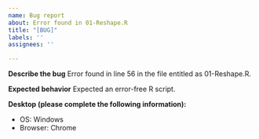 ```yaml
---
name: Bug report
about: Error found in 01-Reshape.R
title: "[BUG]"
labels: ''
assignees: ''

---
```


**Describe the bug**
Error found in line 56 in the file entitled as 01-Reshape.R.

**Expected behavior**
Expected an error-free R script.

**Desktop (please complete the following information):**
 - OS: Windows
 - Browser: Chrome
